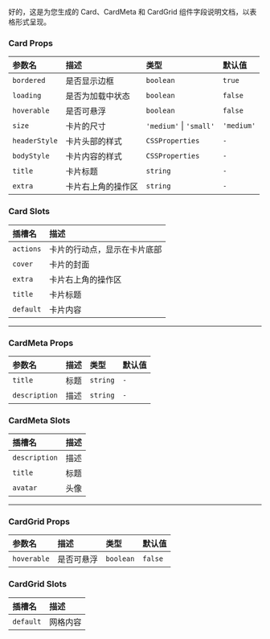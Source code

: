 好的，这是为您生成的 Card、CardMeta 和 CardGrid 组件字段说明文档，以表格形式呈现。

### Card Props

| 参数名 | 描述 | 类型 | 默认值 |
| :--- | :--- | :--- | :--- |
| `bordered` | 是否显示边框 | `boolean` | `true` |
| `loading` | 是否为加载中状态 | `boolean` | `false` |
| `hoverable` | 是否可悬浮 | `boolean` | `false` |
| `size` | 卡片的尺寸 | `'medium'` \| `'small'` | `'medium'` |
| `headerStyle` | 卡片头部的样式 | `CSSProperties` | `-` |
| `bodyStyle` | 卡片内容的样式 | `CSSProperties` | `-` |
| `title` | 卡片标题 | `string` | `-` |
| `extra` | 卡片右上角的操作区 | `string` | `-` |

### Card Slots

| 插槽名 | 描述 |
| :--- | :--- |
| `actions` | 卡片的行动点，显示在卡片底部 |
| `cover` | 卡片的封面 |
| `extra` | 卡片右上角的操作区 |
| `title` | 卡片标题 |
| `default` | 卡片内容 |

---

### CardMeta Props

| 参数名 | 描述 | 类型 | 默认值 |
| :--- | :--- | :--- | :--- |
| `title` | 标题 | `string` | `-` |
| `description` | 描述 | `string` | `-` |

### CardMeta Slots

| 插槽名 | 描述 |
| :--- | :--- |
| `description` | 描述 |
| `title` | 标题 |
| `avatar` | 头像 |

---

### CardGrid Props

| 参数名 | 描述 | 类型 | 默认值 |
| :--- | :--- | :--- | :--- |
| `hoverable` | 是否可悬浮 | `boolean` | `false` |

### CardGrid Slots

| 插槽名 | 描述 |
| :--- | :--- |
| `default` | 网格内容 |